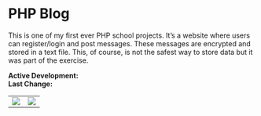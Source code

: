 # PHP Blog
This is one of my first ever PHP school projects. It’s a website where users can register/login and post messages. These messages are encrypted and stored in a text file. This, of course, is not the safest way to store data but it was part of the exercise.

**Active Development:** <br>
**Last Change:** <br>

| | |
| :---: | :---: |
| ![](/Screenshots/.png) | ![](/Screenshots/.png) |
